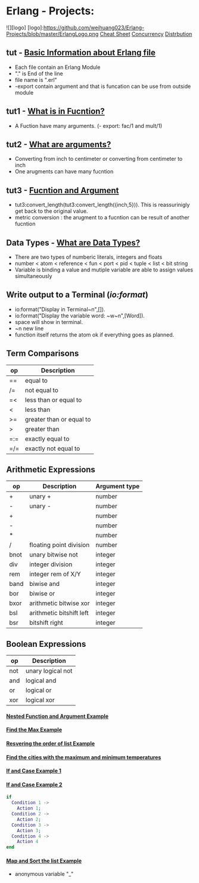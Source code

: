 # Erlang - Projects:
![][logo]
[logo]:https://github.com/weihuang023/Erlang-Projects/blob/master/ErlangLogo.png 
[Cheat Sheet](https://github.com/weihuang023/Erlang-Projects/blob/master/CheatSheet.jpg)
[Concurrency](https://github.com/weihuang023/Erlang-Projects/edit/master/ConcurrentProgramming.md)
[Distrbution]()

## tut - [Basic Information about Erlang file](https://github.com/weihuang023/Erlang-Projects/blob/master/tut0.erl)
* Each file contain an Erlang Module
* "." is End of the line
* file name is ".erl"
* -export contain argument and that is funcation can be use from outside module

## tut1 - [What is in Fucntion?](https://github.com/weihuang023/Erlang-Projects/blob/master/tut1.erl)
* A Fuction have many arguments. (- export: fac/1 and mult/1)

## tut2 - [What are arguments?](https://github.com/weihuang023/Erlang-Projects/blob/master/tut2.erl)
* Converting from inch to centimeter or converting from centimeter to inch
* One arugments can have many fucntion 

## tut3 - [Fucntion and Argument](https://github.com/weihuang023/Erlang-Projects/blob/master/tut3.erl)
* tut3:convert_length(tut3:convert_length({inch,5})). This is reassurinigly get back to the original value.
* metric conversion : the arugment to a fucntion can be result of another fucntion

## Data Types - [What are Data Types?](https://github.com/weihuang023/Erlang-Projects/blob/master/DATATYPE.md)
* There are two types of  numberic literals, integers and floats
* number < atom < reference < fun < port < pid < tuple < list < bit string
* Variable is binding a value and mutiple variable are able to assign values simultaneously 

## Write output to a Terminal (_io:format_)
* io:format("Display in Terminal~n",[]).
* io:format("Display the variable word: ~w~n",[Word]).
* space will show in terminal.
* ~n new line
* function itself returns the atom ok if everything goes as planned.

## Term Comparisons
|op | Description|
|---|---|
|==|equal to|
|/=|not equal to|
|=<|less than or equal to|
|<|less than|
|>=|greater than or equal to|
|>|greater than|
|=:=|exactly equal to|
|=/=|exactly not equal to|

## Arithmetic Expressions
|op|Description|Argument type|
|---|---|---|
|+|unary +|number|
|-|unary -|number|
|+||number|
|-||number|
|*||number|
|/|floating point division|number|
|bnot|unary bitwise not|integer|
|div|integer division|integer|
|rem|integer rem of X/Y|integer|
|band|biwise and|integer|
|bor|biwise or|integer|
|bxor|arithmetic bitwise xor|integer|
|bsl|arithmetic bitshift left|integer|
|bsr|bitshift right|integer|

## Boolean Expressions
|op|Description|
|---|---|
|not|unary logical not|
|and|logical and|
|or|logical or|
|xor|logical xor|

#### [Nested Function and Argument Example](https://github.com/weihuang023/Erlang-Projects/blob/master/tut5.erl) 

#### [Find the Max Example](https://github.com/weihuang023/Erlang-Projects/blob/master/tut6.erl)

#### [Resvering the order of list Example](https://github.com/weihuang023/Erlang-Projects/blob/master/tut8.erl)

#### [Find the cities with the maximum and minimum temperatures](https://github.com/weihuang023/Erlang-Projects/blob/master/tut7.erl)

#### [If and Case Example 1](https://github.com/weihuang023/Erlang-Projects/blob/master/tut9.erl)
#### [If and Case Example 2](https://github.com/weihuang023/Erlang-Projects/blob/master/tut11.erl)

```erlang
if 
  Condition 1 ->
    Action 1;
  Condition 2 ->
    Action 2;
  Condition 3 ->
    Action 3;
  Condition 4 ->
    Action 4
end
```

#### [Map and Sort the list Example](https://github.com/weihuang023/Erlang-Projects/blob/master/tut13.erl)
* anonymous variable "_"
